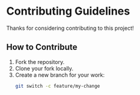 # Contributing Guidelines

Thanks for considering contributing to this project!

## How to Contribute
1. Fork the repository.
2. Clone your fork locally.
3. Create a new branch for your work:
   ```bash
   git switch -c feature/my-change
